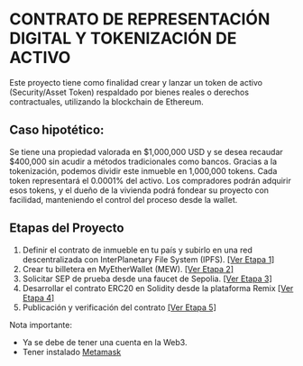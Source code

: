 # CONTRATO DE REPRESENTACIÓN DIGITAL Y TOKENIZACIÓN DE ACTIVO

Este proyecto tiene como finalidad crear y lanzar un token de activo (Security/Asset Token) respaldado por bienes reales o derechos contractuales, utilizando la blockchain de Ethereum.

## Caso hipotético:

Se tiene una propiedad valorada en $1,000,000 USD y se desea recaudar $400,000 sin acudir a métodos tradicionales como bancos. Gracias a la tokenización, podemos dividir este inmueble en 1,000,000 tokens. Cada token representará el 0.0001% del activo. Los compradores podrán adquirir esos tokens, y el dueño de la vivienda podrá fondear su proyecto con facilidad, manteniendo el control del proceso desde la wallet.

## Etapas del Proyecto

1. Definir el contrato de inmueble en tu país y subirlo en una red descentralizada con InterPlanetary File System (IPFS). [[Ver Etapa 1]](Etapa1/contrato.md)
2. Crear tu billetera en MyEtherWallet (MEW).  [[Ver Etapa 2]](Etapa2/billetera.md)
3. Solicitar SEP de prueba desde una faucet de Sepolia. [[Ver Etapa 3]](Etapa3/faucet.md)
4. Desarrollar el contrato ERC20 en Solidity desde la plataforma Remix [[Ver Etapa 4]](Etapa4/smart_contract.md)
5. Publicación y verificación del contrato [[Ver Etapa 5]](Etapa5/publicacion.md)

Nota importante:
- Ya se debe de tener una cuenta en la Web3.
- Tener instalado [Metamask](https://support.metamask.io/) 
